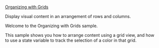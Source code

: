 [Organizing with Grids](https://developer.apple.com/tutorials/sample-apps/organizingwithgrids)

Display visual content in an arrangement of rows and columns.

Welcome to the Organizing with Grids sample. 

This sample shows you how to arrange content using a grid view,
and how to use a state variable to track the selection of a color in that grid.
